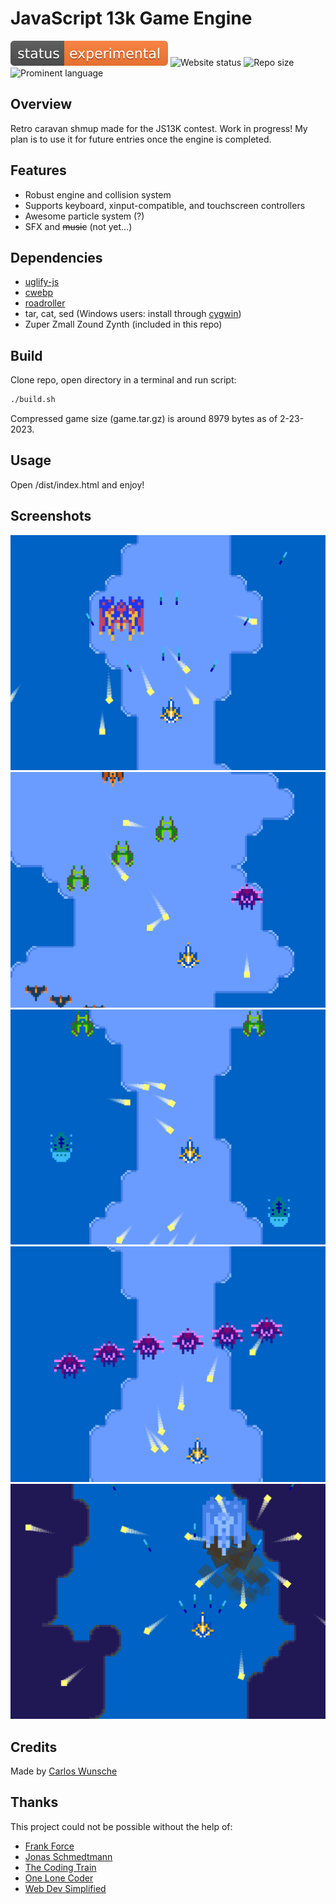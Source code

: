 # JavaScript 13k Game Engine

[![status: experimental](https://github.com/GIScience/badges/raw/master/status/experimental.svg)](https://github.com/GIScience/badges#experimental) <img src="https://img.shields.io/website?up_message=online&amp;url=https%3A%2F%2Fjs13k-shmup.netlify.app" alt="Website status"> <img src="https://img.shields.io/github/repo-size/carloswunsche/new-shmup" alt="Repo size"> <img src="https://img.shields.io/github/languages/top/carloswunsche/new-shmup" alt="Prominent language">

## Overview

Retro caravan shmup made for the JS13K contest. Work in progress! My plan is to use it for future entries once the engine is completed.

## Features

- Robust engine and collision system
- Supports keyboard, xinput-compatible, and touchscreen controllers
- Awesome particle system (?)
- SFX and ~~music~~ (not yet...)

## Dependencies

- [uglify-js](https://www.npmjs.com/package/uglify-js)
- [cwebp](https://developers.google.com/speed/webp/docs/cwebp)
- [roadroller](https://github.com/lifthrasiir/roadroller)
- tar, cat, sed (Windows users: install through [cygwin](https://www.cygwin.com/))
- Zuper Zmall Zound Zynth (included in this repo)

## Build

Clone repo, open directory in a terminal and run script:

```bash
./build.sh
```

Compressed game size (game.tar.gz) is around 8979 bytes as of 2-23-2023.

## Usage

Open /dist/index.html and enjoy!

## Screenshots

![Screenshot 1](/screenshots/screenshot1.png)
![Screenshot 2](/screenshots/screenshot2.png)
![Screenshot 3](/screenshots/screenshot3.png)
![Screenshot 4](/screenshots/screenshot4.png)
![Screenshot 5](/screenshots/screenshot5.png)

## Credits

Made by [Carlos Wunsche](https://carloswunsche.github.io)

## Thanks

This project could not be possible without the help of:

- [Frank Force](https://killedbyapixel.github.io/ZzFX/)
- [Jonas Schmedtmann](https://codingheroes.io/)
- [The Coding Train](https://www.youtube.com/@TheCodingTrain)
- [One Lone Coder](https://www.youtube.com/@javidx9)
- [Web Dev Simplified](https://www.youtube.com/@WebDevSimplified)
